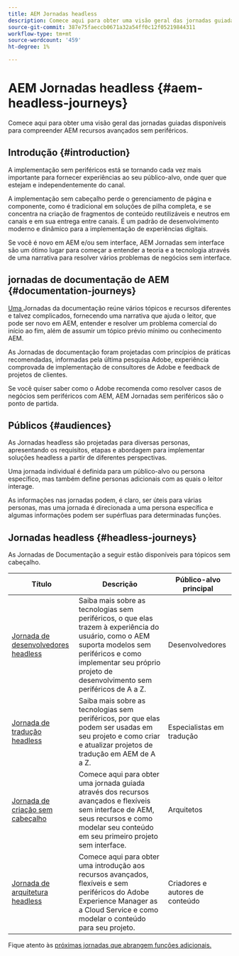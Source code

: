 ```yaml
---
title: AEM Jornadas headless
description: Comece aqui para obter uma visão geral das jornadas guiadas disponíveis para compreender AEM recursos avançados sem periféricos.
source-git-commit: 387e75faeccb0671a32a54ff0c12f05219844311
workflow-type: tm+mt
source-wordcount: '459'
ht-degree: 1%

---
```


# AEM Jornadas headless {#aem-headless-journeys}

Comece aqui para obter uma visão geral das jornadas guiadas disponíveis para compreender AEM recursos avançados sem periféricos.

## Introdução {#introduction}

A implementação sem periféricos está se tornando cada vez mais importante para fornecer experiências ao seu público-alvo, onde quer que estejam e independentemente do canal.

A implementação sem cabeçalho perde o gerenciamento de página e componente, como é tradicional em soluções de pilha completa, e se concentra na criação de fragmentos de conteúdo reutilizáveis e neutros em canais e em sua entrega entre canais. É um padrão de desenvolvimento moderno e dinâmico para a implementação de experiências digitais.

Se você é novo em AEM e/ou sem interface, AEM Jornadas sem interface são um ótimo lugar para começar a entender a teoria e a tecnologia através de uma narrativa para resolver vários problemas de negócios sem interface.

## jornadas de documentação de AEM {#documentation-journeys}

[Uma ](/help/journey-documentation/home.md) Jornadas da documentação reúne vários tópicos e recursos diferentes e talvez complicados, fornecendo uma narrativa que ajuda o leitor, que pode ser novo em AEM, entender e resolver um problema comercial do início ao fim, além de assumir um tópico prévio mínimo ou conhecimento AEM.

As Jornadas de documentação foram projetadas com princípios de práticas recomendadas, informadas pela última pesquisa Adobe, experiência comprovada de implementação de consultores de Adobe e feedback de projetos de clientes.

Se você quiser saber como o Adobe recomenda como resolver casos de negócios sem periféricos com AEM, AEM Jornadas sem periféricos são o ponto de partida.

## Públicos {#audiences}

As Jornadas headless são projetadas para diversas personas, apresentando os requisitos, etapas e abordagem para implementar soluções headless a partir de diferentes perspectivas.

Uma jornada individual é definida para um público-alvo ou persona específico, mas também define personas adicionais com as quais o leitor interage.

As informações nas jornadas podem, é claro, ser úteis para várias personas, mas uma jornada é direcionada a uma persona específica e algumas informações podem ser supérfluas para determinadas funções.

## Jornadas headless {#headless-journeys}

As Jornadas de Documentação a seguir estão disponíveis para tópicos sem cabeçalho.

| Título | Descrição | Público-alvo principal |
|---|---|---|
| [Jornada de desenvolvedores headless](/help/journey-headless/developer/overview.md) | Saiba mais sobre as tecnologias sem periféricos, o que elas trazem à experiência do usuário, como o AEM suporta modelos sem periféricos e como implementar seu próprio projeto de desenvolvimento sem periféricos de A a Z. | Desenvolvedores |
| [Jornada de tradução headless](/help/journey-headless/translation/overview.md) | Saiba mais sobre as tecnologias sem periféricos, por que elas podem ser usadas em seu projeto e como criar e atualizar projetos de tradução em AEM de A a Z. | Especialistas em tradução |
| [Jornada de criação sem cabeçalho](/help/journey-headless/author/overview.md) | Comece aqui para obter uma jornada guiada através dos recursos avançados e flexíveis sem interface de AEM, seus recursos e como modelar seu conteúdo em seu primeiro projeto sem interface. | Arquitetos |
| [Jornada de arquitetura headless](/help/journey-headless/architect/overview.md) | Comece aqui para obter uma introdução aos recursos avançados, flexíveis e sem periféricos do Adobe Experience Manager as a Cloud Service e como modelar o conteúdo para seu projeto. | Criadores e autores de conteúdo |

Fique atento às [próximas jornadas que abrangem funções adicionais.](/help/journey-documentation/home.md#journeys)
